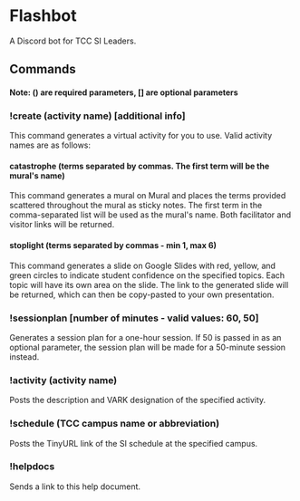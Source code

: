 # Flashbot

A Discord bot for TCC SI Leaders.

## Commands

#### Note: () are required parameters, [] are optional parameters

### !create (activity name) [additional info]
This command generates a virtual activity for you to use. Valid activity names are as follows:
#### catastrophe (terms separated by commas. The first term will be the mural's name)
This command generates a mural on Mural and places the terms provided scattered throughout the mural as sticky notes. The first term in the comma-separated list will be used as the mural's name. Both facilitator and visitor links will be returned.
#### stoplight (terms separated by commas - min 1, max 6)
This command generates a slide on Google Slides with red, yellow, and green circles to indicate student confidence on the specified topics. Each topic will have its own area on the slide. The link to the generated slide will be returned, which can then be copy-pasted to your own presentation.

### !sessionplan [number of minutes - valid values: 60, 50]
Generates a session plan for a one-hour session. If 50 is passed in as an optional parameter, the session plan will be made for a 50-minute session instead.

### !activity (activity name)
Posts the description and VARK designation of the specified activity.

### !schedule (TCC campus name or abbreviation)
Posts the TinyURL link of the SI schedule at the specified campus.

### !helpdocs
Sends a link to this help document.
